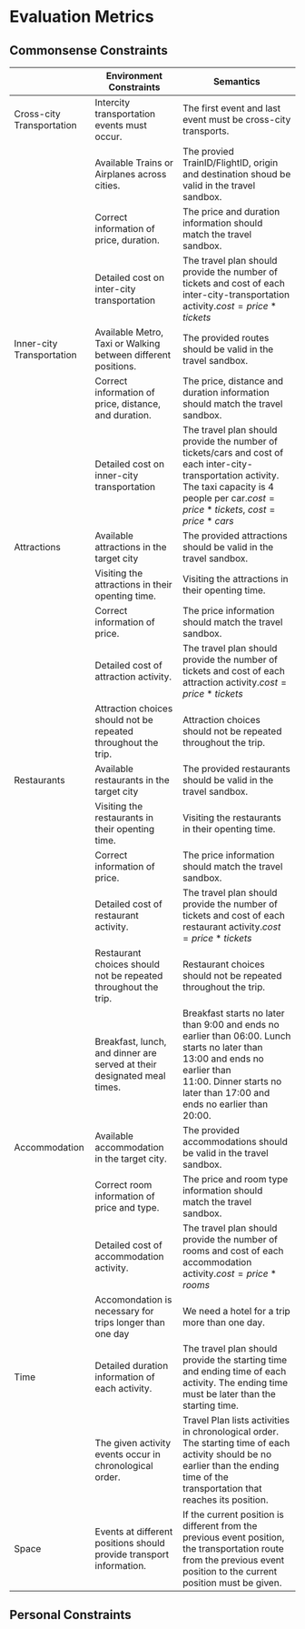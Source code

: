 # Evaluation Metrics

## Commonsense Constraints

|                           | Environment Constraints                                                 | Semantics                                                                                                                                                                                                |
| ------------------------- | ----------------------------------------------------------------------- | -------------------------------------------------------------------------------------------------------------------------------------------------------------------------------------------------------- |
| Cross-city Transportation | Intercity transportation events must occur.                             | The first event and last event must be cross-city transports.                                                                                                                                           |
|                           | Available Trains or Airplanes across cities.                            | The provied TrainID/FlightID, origin and destination shoud be valid in the travel sandbox.                                                                                                              |
|                           | Correct information of price, duration.                                 | The price and duration information should match the travel sandbox.                                                                                                                                      |
|                           | Detailed cost on inter-city transportation                              | The travel plan should provide the number of tickets and cost of each inter-city-transportation activity.$cost=price*tickets$                                                                          |
| Inner-city Transportation | Available Metro, Taxi or Walking between different positions.           | The provided routes should be valid in the travel sandbox.                                                                                                                                               |
|                           | Correct information of price, distance, and duration.                   | The price, distance and duration information should match the travel sandbox.                                                                                                                            |
|                           | Detailed cost on inner-city transportation                              | The travel plan should provide the number of tickets/cars and cost of each inter-city-transportation activity. The taxi capacity is 4 people per car.$cost=price*tickets$, $cost=price*cars$         |
| Attractions               | Available attractions in the target city                                | The provided attractions should be valid in the travel sandbox.                                                                                                                                          |
|                           | Visiting the attractions in their openting time.                        | Visiting the attractions in their openting time.                                                                                                                                                         |
|                           | Correct information of price.                                           | The price information should match the travel sandbox.                                                                                                                                                   |
|                           | Detailed cost of attraction activity.                                   | The travel plan should provide the number of tickets and cost of each attraction activity.$cost=price*tickets$                                                                                         |
|                           | Attraction choices should not be repeated throughout the trip.          | Attraction choices should not be repeated throughout the trip.                                                                                                                                           |
| Restaurants               | Available restaurants in the target city                                | The provided restaurants should be valid in the travel sandbox.                                                                                                                                          |
|                           | Visiting the restaurants in their openting time.                        | Visiting the restaurants in their openting time.                                                                                                                                                         |
|                           | Correct information of price.                                           | The price information should match the travel sandbox.                                                                                                                                                   |
|                           | Detailed cost of restaurant activity.                                   | The travel plan should provide the number of tickets and cost of each restaurant activity.$cost=price*tickets$                                                                                         |
|                           | Restaurant choices should not be repeated throughout the trip.          | Restaurant choices should not be repeated throughout the trip.                                                                                                                                           |
|                           | Breakfast, lunch, and dinner are served at their designated meal times. | Breakfast starts no later than 9:00 and ends no earlier than 06:00. Lunch starts no later than 13:00 and ends no earlier than 11:00. Dinner starts no later than 17:00 and ends no earlier than 20:00. |
| Accommodation             | Available accommodation in the target city.                             | The provided accommodations should be valid in the travel sandbox.                                                                                                                                       |
|                           | Correct room information of price and type.                             | The price and room type information should match the travel sandbox.                                                                                                                                     |
|                           | Detailed cost of accommodation activity.                                | The travel plan should provide the number of rooms and cost of each accommodation activity.$cost=price*rooms$                                                                                          |
|                           | Accomondation is necessary for trips longer than one day                | We need a hotel for a trip more than one day.                                                                                                                                                            |
| Time                      | Detailed duration information of each activity.                         | The travel plan should provide the starting time and ending time of each activity. The ending time must be later than the starting time.                                                                 |
|                           | The given activity events occur in chronological order.                 | Travel Plan lists activities in chronological order. The starting time of each activity should be no earlier than the ending time of the transportation that reaches its position.                       |
| Space                     | Events at different positions should provide transport information.     | If the current position is different from the previous event position, the transportation route from the previous event position to the current position must be given.                                  |

## Personal Constraints
